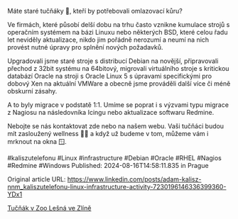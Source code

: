 Máte staré tučňáky 🐧, kteří by potřebovali omlazovací kůru?


Ve firmách, které působí delší dobu na trhu často vznikne kumulace strojů s operačním systémem na bázi Linuxu nebo některých BSD, které celou řadu let neviděly aktualizace, nikdo jim pořádně nerozumí a neumí na nich provést nutné úpravy pro splnění nových požadavků.


Upgradovali jsme staré stroje s distribucí Debian na novější, připravovali přechod z 32bit systému na 64bitový, migrovali virtuálního stroje s kritickou databází Oracle na stroji s Oracle Linux 5 s úpravami specifickými pro dobový Xen na aktuální VMWare a obecně jsme prováděli další více či méně obskurní zásahy.


A to byly migrace v podstatě 1:1. Umíme se poprat i s výzvami typu migrace z Nagiosu na následovníka Icingu nebo aktualizace softwaru Redmine.


Nebojte se nás kontaktovat zde nebo na našem webu. Vaši tučňáci budou mít zasloužený wellness 🛀💆 a když už budeme v tom, můžeme vám i mrknout na okna 🪟.


#kaliszutelefonu #Linux #infrastructure #Debian #Oracle #RHEL #Nagios #Redmine #Windows
Published: 2024-08-16T14:58:11.835 in Prague

Original article URL: https://www.linkedin.com/posts/adam-kalisz-nnm_kaliszutelefonu-linux-infrastructure-activity-7230196146336399360-YDx1

[Tučňák v Zoo Lešná ve Zlíně](./media/penguin-lesna-zlin.jpg)